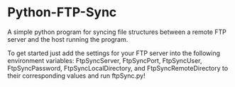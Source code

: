Python-FTP-Sync
===============

A simple python program for syncing file structures between a remote FTP server and the host running the program.

To get started just add the settings for your FTP server into the following environment variables: FtpSyncServer, FtpSyncPort, FtpSyncUser, FtpSyncPassword, FtpSyncLocalDirectory, and FtpSyncRemoteDirectory to their corresponding values and run ftpSync.py!
